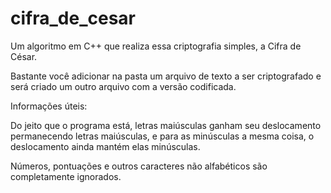 # cifra_de_cesar
 Um algoritmo em C++ que realiza essa criptografia simples, a Cifra de César.

Bastante você adicionar na pasta um arquivo de texto a ser criptografado e será criado um outro arquivo com a versão codificada.

Informações úteis:

Do jeito que o programa está, letras maiúsculas ganham seu deslocamento permanecendo letras maiúsculas, e para as minúsculas a mesma coisa, o deslocamento ainda mantém elas minúsculas.

Números, pontuações e outros caracteres não alfabéticos são completamente ignorados.